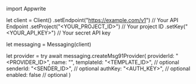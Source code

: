 import Appwrite

let client = Client()
    .setEndpoint("https://example.com/v1") // Your API Endpoint
    .setProject("<YOUR_PROJECT_ID>") // Your project ID
    .setKey("<YOUR_API_KEY>") // Your secret API key

let messaging = Messaging(client)

let provider = try await messaging.createMsg91Provider(
    providerId: "<PROVIDER_ID>",
    name: "<NAME>",
    templateId: "<TEMPLATE_ID>", // optional
    senderId: "<SENDER_ID>", // optional
    authKey: "<AUTH_KEY>", // optional
    enabled: false // optional
)

